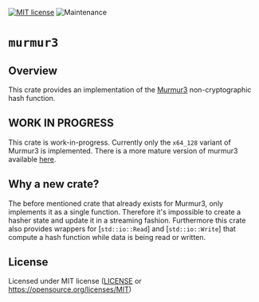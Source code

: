 [![MIT license](https://img.shields.io/badge/license-MIT-brightgreen)](https://opensource.org/licenses/MIT)
![Maintenance](https://img.shields.io/badge/maintenance-experimental-blue.svg)

# `murmur3`

## Overview

This crate provides an implementation of the [Murmur3] non-cryptographic
hash function.

## **WORK IN PROGRESS**

This crate is work-in-progress. Currently only the `x64_128` variant of
Murmur3 is implemented. There is a more mature version of murmur3 available [here](https://github.com/stusmall/murmur3).

## Why a new crate?

The before mentioned crate that already exists for Murmur3, only implements
it as a single function. Therefore it's impossible to create a hasher state
and update it in a streaming fashion. Furthermore this crate also provides
wrappers for [`std::io::Read`] and [`std::io::Write`] that compute a hash
function while data is being read or written.

[Murmur3]: https://en.wikipedia.org/wiki/MurmurHash

## License

Licensed under MIT license ([LICENSE](LICENSE) or https://opensource.org/licenses/MIT)
